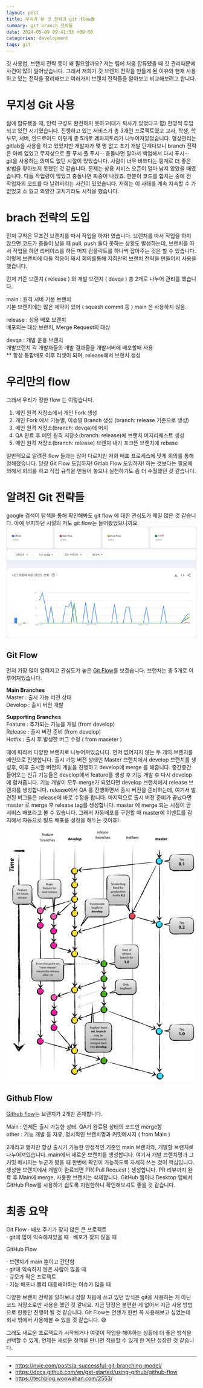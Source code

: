 ```yaml
---
layout: post
title: 우리가 쓴 깃 전략과 git flow들
summary: git branch 전략들
date: 2024-05-09 09:41:33 +09:00
categories: development
tags: git
---
```


깃 사용법, 브랜치 전략 등이 왜 필요할까요? 저는 팀에 처음 합류됐을 때 깃 관리때문에 사건이 많이 일어났습니다. 그래서 저희가 깃 브랜치 전략을 만들게 된 이유와 현재 사용하고 있는 전략을 정리해보고 여러가지 브랜치 전략들을 알아보고 비교해보려고 합니다.

# 무지성 Git 사용

팀에 합류됐을 때, 인력 구성도 완전하지 못하고(대거 퇴사가 있었다고 함) 한명씩 투입되고 있던 시기였습니다. 진행하고 있는 서비스가 총 3개인 프로젝트였고 교사, 학생, 학부모, 서버, 안드로이드 이렇게 총 5개로 레파지토리가 나누어져있었습니다. 형상관리는 gitlab을 사용을 하고 있었지만 개발자가 몇 명 없고 초기 개발 단계다보니 branch 전략은 아예 없었고 무지성으로 풀 푸시 풀 푸시··· 충돌나면 알아서 백업해서 다시 푸시··· git을 사용하는 의미도 없던 시절이 있었습니다. 사람이 너무 바쁘다는 핑계로 더 좋은 방법을 찾아보지 못했던 것 같습니다. 문제는 상용 서비스 오픈이 얼마 남지 않았을 때였습니다. 다들 작업량이 많았고 충돌나면 짜증이 나겠죠. 한분이 코드를 합치는 중에 전 작업자의 코드를 다 날려버리는 사건이 있었습니다. 저희는 이 사태를 계속 지속할 수 가 없었고 소 잃고 외양간 고치기라도 시작을 했습니다.

# brach 전략의 도입

먼저 규칙은 무조건 브랜치를 따서 작업을 하자! 였습니다. 브랜치를 따서 작업을 하지 않으면 코드가 충돌이 났을 때 pull, push 둘다 못하는 상황도 발생하는데, 브랜치를 따서 작업을 하면 리베이스를 하든 머지 컴플릭트를 하나씩 잡아주는 것은 할 수 있습니다.
이렇게 브랜치에 다들 적응이 돼서 회의를통해 저희만의 브랜치 전략을 만들어서 사용을 했습니다.

먼저 기준 브랜치 ( release ) 와 개발 브랜치 ( devqa ) 총 2개로 나누어 관리를 했습니다.

<span class="h-yellow">main : 원격 서버 기본 브랜치</span><br>
기본 브랜치에는 많은 제약이 있어 ( squash commit 등 ) main 은 사용하지 않음.

<span class="h-yellow">release : 상용 배포 브랜치</span><br>
배포되는 대상 브랜치, Merge Request의 대상

<span class="h-yellow">devqa : 개발 운용 브랜치</span><br>
개발브랜치 각 개발자들의 개발 결과물을 개발서버에 배포할때 사용<br>
** 항상 통합배포 이후 리셋이 되며, release에서 브랜치 생성 

# 우리만의 flow

그래서 우리가 정한 flow 는 이렇습니다.

1. 메인 원격 저장소에서 개인 Fork 생성
2. 개인 Fork 에서 기능별, 이슈별 Branch 생성 (branch: release 기준으로 생성)
3. 메인 원격 저장소(branch: devqa)에 머지
4. QA 완료 후 메인 원격 저장소(branch: release)에 브랜치 머지리퀘스트 생성
5. 메인 원격 저장소(branch: release) 브랜치 내가 포크뜬 브랜치에 rebase

일반적으로 알려진 flow 들과는 많이 다르지만 저희 배포 프로세스에 맞게 회의를 통해 정해졌습니다. 당장 Git Flow 도입하자! Gitlab Flow 도입하자! 하는 것보다는 필요에 의해서 회의를 하고 직접 규칙을 만들어 놓으니 실천하기도 좀 더 수월했던 것 같습니다.

# 알려진 Git 전략들
google 검색어 탐색을 통해 확인해봐도 git flow 에 대한 관심도가 제일 많은 것 같습니다. 아예 무지하던 시절의 저도 git flow는 들어봤었으니까요.
![](/assets/images/20240509/git-google.png)

## Git Flow
먼저 가장 많이 알려지고 관심도가 높은 [Git Flow](https://nvie.com/posts/a-successful-git-branching-model/)를 보겠습니다.
브랜치는 총 5개로 이루어져있습니다.

__Main Branches__<br/>
<span class="h-yellow">Master</span> : 출시 가능 버전 상태<br/>
<span class="h-yellow">Develop</span> : 출시 버전 개발<br/>

__Supporting Branches__<br/>
<span class="h-yellow">Feature</span> : 추가되는 기능을 개발 (from develop)<br/>
<span class="h-yellow">Release</span> : 출시 버전 준비 (from develop)<br/>
<span class="h-yellow">Hotfix</span> : 출시 후 발생한 버그 수정 ( from maseter )<br/>

때에 따라서 다양한 브랜치로 나누어져있습니다. 먼저 없어지지 않는 두 개의 브랜치를 메인으로 진행합니다. 출시 가능 버전 상태인 Master 브랜치에서 develop 브랜치를 생성후, 이후 출시할 버전의 개발을 진행하고 develop에 merge 를 해줍니다. 중간중간 들어오는 신규 기능들은 develop에서 feature를 생성 후 기능 개발 후 다시 develop에 합쳐줍니다. 기능 개발이 모두 merge가 되었다면 develop 브랜치에서 release 브랜치를 생성합니다. release에서 QA 를 진행하면서 출시 버전을 준비하는데, 여기서 발견된 버그들은 release에 바로 수정을 합니다. 마지막으로 출시 버전 준비가 끝났다면 master 로 merge 후 release tag를 생성합니다. master 에 merge 되는 시점이 곧 서비스 배포라고 볼 수 있습니다. 그래서 자동배포를 구현할 때 master에 이벤트를 감지해서 자동으로 빌드 배포를 설정을 해두는 것이죠!

![](/assets/images/20240509/git-flow.png)


## Github Flow

[Github flow](https://docs.github.com/en/get-started/using-github/github-flow)는 브랜치가 2개만 존재합니다. 

<span class="h-yellow">Main</span> : 언제든 출시 가능한 상태. QA가 완료된 상태의 코드만 merge함<br/>
<span class="h-yellow">other</span> : 기능 개발 등 자유, 명시적인 브랜치명과 커밋메시지 ( from Main )

2개라고 했지만 항상 출시가 가능한 안정적인 기준인 main 브랜치와, 개발할 브랜치로 나누어져있습니다. main에서 새로운 브랜치를 생성합니다. 여기서 개발 브랜치명과 그 커밋 메시지는 누군가 봤을 때 한번에 확인이 가능하도록 자세히 쓰는 것이 핵심입니다. 생성한 브랜치에서 개발이 완료되면 PR( Pull Request ) 생성합니다. PR 리뷰까지 완료 후 Main에 merge, 사용한 브랜치는 삭제합니다. GitHub 웹이나 Desktop 앱에서 GitHub Flow를 사용하기 쉽도록 지원한하니 확인해보셔도 좋을 것 같습니다.


# 최종 요약
Git Flow
· 배포 주기가 잦지 않은 큰 프로젝트<br/>
· git에 많이 익숙해져있을 때
· 배포가 잦지 않을 때

GitHub Flow

· 브랜치가 main 뿐이고 간단함<br/>
· git에 익숙하지 않은 사람이 많을 때<br/>
· 규모가 작은 프로젝트<br/>
· 기능 배포나 빨리 대응해야하는 이슈가 많을 때<br/>

다양한 브랜치 전략을 알아보니 정말 처음에 쓰고 있던 방식은 git을 사용하는 게 아닌 코드 저장소로만 사용을 했던 것 같네요. 지금 당장은 불편한 게 없어서 지금 사용 방법으로 한동안 진행이 될 것 같습니다. Git Flow는 언젠가 한번 꼭 사용해보고 싶었는데 회사 밖에서 사용해볼 수 있을 것 같습니다. 😅

그래도 새로운 프로젝트가 시작되거나 여럿이 작업을 해야하는 상황에 더 좋은 방식을 선택할 수 있게, 언제든 새로운 정책을 만나면 적응할 수 있게 한 계단 성장한 것 같습니다.



---
- <https://nvie.com/posts/a-successful-git-branching-model/>
- <https://docs.github.com/en/get-started/using-github/github-flow>
- <https://techblog.woowahan.com/2553/>